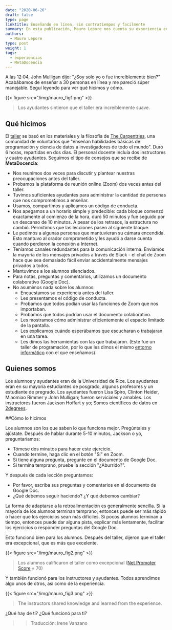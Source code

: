 ```yaml
---
date: "2020-06-26"
draft: false
type: page
linktitle: Enseñando en línea, sin contratiempos y facilmente
summary: En esta publicación, Mauro Lepore nos cuenta su experiencia enseñando un curso utilizando lo que aprendió en MetaDocencia.
authors: 
  - Mauro Lepore
type: post
weight: 1
tags: 
  - experiencias
  - MetaDocencia 
---
```



A las 12:04, John Mulligan dijo: "¿Soy solo yo o fue increíblemente bien?" Acabábamos de enseñar a 30 personas en línea y me pareció súper manejable. Seguí leyendo para ver qué hicimos y cómo.

{{< figure src="/img/mauro_fig1.png" >}}
> Los ayudantes sintieron que el taller era increíblemente suave.

## Qué hicimos

El [taller](https://maurolepore.github.io/2020-05-12-rice/) se basó en los materiales y la filosofía de [The Carpentries](https://carpentries.org/), una comunidad de voluntarios que "enseñan habilidades básicas de programación y ciencia de datos a investigadores de todo el mundo". Duró 6 horas, repartidas en dos días. El personal docente incluía dos instructores y cuatro ayudantes. Seguimos el tipo de consejos que se recibe de **MetaDocencia**:

* Nos reunimos dos veces para discutir y plantear nuestras preocupaciones antes del taller.
* Probamos la plataforma de reunión online (Zoom) dos veces antes del taller.
* Tuvimos suficientes ayudantes para administrar la cantidad de personas que nos comprometimos a enseñar.
* Usamos, compartimos y aplicamos un código de conducta.
* Nos apegamos a un horario simple y predecible: cada bloque comenzó exactamente al comienzo de la hora, duró 50 minutos y fue seguido por un descanso de 10 minutos. A pesar de los retrasos, la estructura no cambió. Permitimos que las lecciones pasen al siguiente bloque.
* Le pedimos a algunas personas que mantuvieran su cámara encendida. Esto mantuvo al orador comprometido y les ayudó a darse cuenta cuando perdieron la conexión a Internet.
* Teníamos canales redundantes para la comunicación interna. Enviamos la mayoría de los mensajes privados a través de Slack - el chat de Zoom hace que sea demasiado fácil enviar accidentalmente mensajes privados a todos.
* Mantuvimos a los alumnos silenciados.
* Para notas, preguntas y comentarios, utilizamos un documento colaborativo (Google Doc).
* No asumimos nada sobre los alumnos:
  - Encuestamos su experiencia antes del taller.
  - Les presentamos el código de conducta.
  - Probamos que todos podían usar las funciones de Zoom que nos importaban.
  - Probamos que todos podrían usar el documento colaborativo.
  - Les mostramos cómo administrar eficientemente el espacio limitado de la pantalla.
  - Les explicamos cuándo esperábamos que escucharan o trabajaran en una tarea.
  - Les dimos las herramientas con las que trabajaron. (Este fue un taller de programación, por lo que les dimos el mismo [entorno informático](https://rstudio.cloud/) con el que enseñamos).

## Quienes somos
 
Los alumnos y ayudantes eran de la Universidad de Rice. Los ayudantes eran en su mayoría estudiantes de posgrado, algunos profesores y un estudiante de pregrado. Los ayudantes fueron Lisa Spiro, Clinton Heider, Miaomiao Rimmer y John Mulligan; fueron serviciales y amables. Los instructores fueron Jackson Hoffart y yo; Somos científicos de datos en [2degrees](https://2degrees-investing.org/).

##Cómo lo hicimos

Los alumnos son los que saben lo que funciona mejor. Pregúntales y ajústate.
Después de hablar durante 5-10 minutos, Jackson o yo, preguntaríamos:

* Tómese dos minutos para hacer este ejercicio.
* Cuando termine, haga clic en el botón "Sí" en Zoom.
* Si tiene alguna pregunta, pregunte en el documento de Google Doc.
* Si termina temprano, pruebe la sección "¿Aburrido?".
 
Y después de cada lección preguntamos:

* Por favor, escriba sus preguntas y comentarios en el documento de Google Doc.
* ¿Qué debemos seguir haciendo? ¿Y qué debemos cambiar?

La forma de adaptarse a la retroalimentación es generalmente sencilla. Si la mayoría de los alumnos terminan temprano, entonces puede ser más rápido o hacer que los ejercicios sean más difíciles. Si pocos alumnos terminan a tiempo, entonces puede dar alguna pista, explicar más lentamente, facilitar los ejercicios o responder preguntas del Google Doc.

Esto funcionó bien para los alumnos. Después del taller, dijeron que el taller era excepcional, que es más que excelente.

{{< figure src="/img/mauro_fig2.png" >}}
> Los alumnos calificaron el taller como excepcional ([Net Promoter Score](https://en.wikipedia.org/wiki/Net_Promoter)  = 70)

Y también funcionó para los instructores y ayudantes. Todos aprendimos algo unos de otros, así como de la experiencia.

{{< figure src="/img/mauro_fig3.png" >}}
> The instructors shared knowledge and learned from the experience.

¿Qué hay de tí? ¿Qué funcionó para ti?

>> Traducción: Irene Vanzano